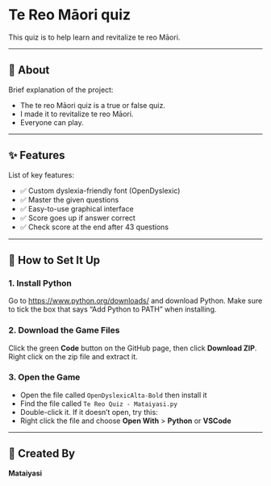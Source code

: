# Te Reo Māori quiz

This quiz is to help learn and revitalize te reo Māori.

---

## 📌 About

Brief explanation of the project:  
- The te reo Māori quiz is a true or false quiz.
- I made it to revitalize te reo Māori.
- Everyone can play.

---

## ✨ Features

List of key features:
- ✅ Custom dyslexia-friendly font (OpenDyslexic)
- ✅ Master the given questions
- ✅ Easy-to-use graphical interface
- ✅ Score goes up if answer correct
- ✅ Check score at the end after 43 questions

---

## 🧰 How to Set It Up

### 1. Install Python

Go to https://www.python.org/downloads/ and download Python. Make sure to tick the box that says “Add Python to PATH” when installing.

### 2. Download the Game Files

Click the green **Code** button on the GitHub page, then click **Download ZIP**. Right click on the zip file and extract it.

### 3. Open the Game

- Open the file called `OpenDyslexicAlta-Bold` then install it
- Find the file called `Te Reo Quiz - Mataiyasi.py`
- Double-click it. If it doesn’t open, try this:
- Right click the file and choose **Open With** > **Python** or **VSCode**

---

## 👤 Created By

**Mataiyasi**
